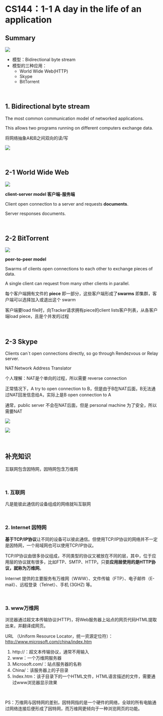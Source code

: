 # CS144：1-1 A day in the life of an application

## Summary

![](http://phcnyb3sl.bkt.clouddn.com/summary.png)

- 模型：Bidirectional byte stream
- 模型的三种应用：
  - World Wide Web(HTTP)
  - Skype
  - BitTorrent

<!--more-->

<br />

## 1. Bidirectional byte stream

The most common communication model of networked applications.

This allows two programs running on different computers exchange data.

将网络抽象A和B之间双向的读/写

![](http://phcnyb3sl.bkt.clouddn.com/bytestreammodel.png)

<br />

## 2-1 World Wide Web

![](http://phcnyb3sl.bkt.clouddn.com/http.png)

**client-server model    客户端-服务端** 

Client open connection to a server and requests **documents**.

Server responses documents.

<br />

## 2-2 BitTorrent

![](http://phcnyb3sl.bkt.clouddn.com/bittorrent.png)

**peer-to-peer model**

Swarms of clients open connections to each other to exchange pieces of data.

A single client can request from many other clients in parallel.

每个客户端拥有文件的 **piece** 即一部分，这些客户端形成了**swarms** 即集群，客户端可以选择加入或退出这个 swarm

客户端要load file时，向Tracker请求拥有piece的client lists客户列表，从各客户端load piece，且是个并发的过程

<br />

## 2-3 Skype

Clients can`t open connections directly, so go through Rendezvous or Relay server.

NAT:Network Address Translator

个人理解：NAT是个单向的过程，所以需要 reverse connection

正常情况下，A try to open connection to B，但是由于B在NAT后面，B无法通过NAT回发信息给A，实际上是B open connection to A

通常，public server 不会在NAT后面，但是 personal machine 为了安全，所以需要NAT

 ![](http://phcnyb3sl.bkt.clouddn.com/skpye1.png)



![](http://phcnyb3sl.bkt.clouddn.com/skype2.png)

<br />

## 补充知识

互联网包含因特网，因特网包含万维网

<br />

### 1. 互联网

凡是能彼此通信的设备组成的网络就叫互联网

<br />

### 2. Internet 因特网

**基于TCP/IP协议**让不同的设备可以彼此通信。但使用TCP/IP协议的网络并不一定是因特网，一个局域网也可以使用TCP/IP协议。

TCP/IP协议由很多协议组成，不同类型的协议又被放在不同的层，其中，位于应用层的协议就有很多，比如FTP、SMTP、HTTP。只要**应用层使用的是HTTP协议，就称为万维网**。

Internet 提供的主要服务有万维网（WWW）、文件传输（FTP）、电子邮件（E-mail）、远程登录（Telnet）、手机 (3GHZ) 等。

<br />

### 3. www万维网

浏览器通过超文本传输协议(HTTP)，将Web服务器上站点的网页代码HTML提取出来，并翻译成网页。

URL （Uniform Resource Locator，统一资源定位符）：http://www.microsoft.com/china/index.htm

1. http://：超文本传输协议，通常不用输入
2. www：一个万维网服务器
3. Microsoft.com/：站点服务器的名称
4. China/：该服务器上的子目录
5. Index.htm：该子目录下的一个HTML文件，HTML语言描述的文件，需要通过www浏览器显示效果

<br />

PS：万维网与因特网的差别，因特网指的是一个硬件的网络，全球的所有电脑通过网络连接后便形成了因特网，而万维网更倾向于一种浏览网页的功能。


